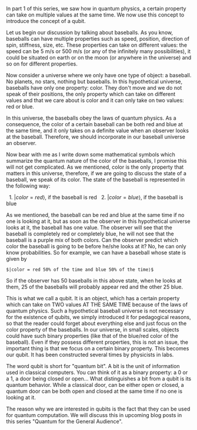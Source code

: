 In part 1 of this series, we saw how in quantum physics, a certain property can take on multiple values at the same time. We now use this concept to introduce the concept of a qubit.

Let us begin our discussion by talking about baseballs. As you know, baseballs can have multiple properties such as speed, position, direction of spin, stiffness, size, etc. These properties can take on different values: the speed can be 5 m/s or 500 m/s (or any of the infinitely many possibilities), it could be situated on earth or on the moon (or anywhere in the universe) and so on for different properties.

Now consider a universe where we only have one type of object: a baseball. No planets, no stars, nothing but baseballs. In this hypothetical universe, baseballs have only one property: color. They don't move and we do not speak of their positions, the only property which can take on different values and that we care about is color and it can only take on two values: red or blue.

In this universe, the baseballs obey the laws of quantum physics. As a consequence, the color of a certain baseball can be both red and blue at the same time, and it only takes on a definite value when an observer looks at the baseball. Therefore, we should incorporate in our baseball universe an observer.

Now bear with me as I write down some mathematical symbols which summarize the quantum nature of the color of the baseballs, I promise this will not get complicated. As we mentioned, color is the only property that matters in this universe, therefore, if we are going to discuss the state of a baseball, we speak of its color. The state of the baseball is represented in the following way:

&nbsp; 1. $|color = red⟩$, if the baseball is red
&nbsp; 2. $|color = blue⟩$, if the baseball is blue

As we mentioned, the baseball can be red and blue at the same time if no one is looking at it, but as soon as the observer in this hypothetical universe looks at it, the baseball has one value. The observer will see that the baseball is completely red or completely blue, he will not see that the baseball is a purple mix of both colors. Can the observer predict which color the baseball is going to be before he/she looks at it? No, he can only know probabilities. So for example, we can have a baseball whose state is given by

    $|color = red 50% of the time and blue 50% of the time⟩$

So if the observer has 50 baseballs in this above state, when he looks at them, 25 of the baseballs will probably appear red and the other 25 blue.

This is what we call a qubit. It is an object, which has a certain property which can take on TWO values AT THE SAME TIME because of the laws of quantum physics. Such a hypothetical baseball universe is not necessary for the existence of qubits, we simply introduced it for pedagogical reasons, so that the reader could forget about everything else and just focus on the color property of the baseballs. In our universe, in small scales, objects could have such binary properties (like that of the blue/red color of the baseball). Even if they possess different properties, this is not an issue, the important thing is that we focus on a certain binary property. This becomes our qubit. It has been constructed several times by physicists in labs.

The word qubit is short for "quantum bit". A bit is the unit of information used in classical computers. You can think of it as a binary property: a 0 or a 1, a door being closed or open... What distinguishes a bit from a qubit is its quantum behavior. While a classical door, can be either open or closed, a quantum door can be both open and closed at the same time if no one is looking at it.

The reason why we are interested in qubits is the fact that they can be used for quantum computation. We will discuss this in upcoming blog posts in this series "Quantum for the General Audience".